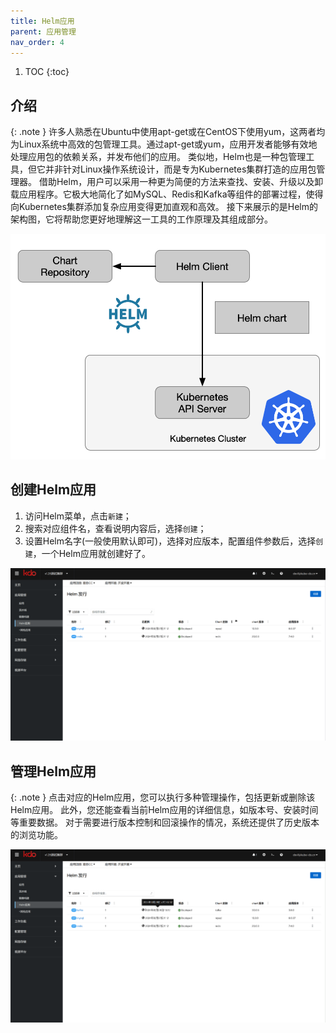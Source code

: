 ```yaml
---
title: Helm应用
parent: 应用管理
nav_order: 4
---
```


1. TOC
{:toc}

   
## 介绍

{: .note }
许多人熟悉在Ubuntu中使用apt-get或在CentOS下使用yum，这两者均为Linux系统中高效的包管理工具。通过apt-get或yum，应用开发者能够有效地处理应用包的依赖关系，并发布他们的应用。
类似地，Helm也是一种包管理工具，但它并非针对Linux操作系统设计，而是专为Kubernetes集群打造的应用包管理器。
借助Helm，用户可以采用一种更为简便的方法来查找、安装、升级以及卸载应用程序。它极大地简化了如MySQL、Redis和Kafka等组件的部署过程，使得向Kubernetes集群添加复杂应用变得更加直观和高效。
接下来展示的是Helm的架构图，它将帮助您更好地理解这一工具的工作原理及其组成部分。

![Helm 架构图](imgs/helm-chart.png)


## 创建Helm应用

1. 访问Helm菜单，点击`新建`；
2. 搜索对应组件名，查看说明内容后，选择`创建`；
3. 设置Helm名字(一般使用默认即可)，选择对应版本，配置组件参数后，选择`创建`，一个Helm应用就创建好了。

![](imgs/createHelm.gif)



## 管理Helm应用

{: .note }
点击对应的Helm应用，您可以执行多种管理操作，包括更新或删除该Helm应用。 此外，您还能查看当前Helm应用的详细信息，如版本号、安装时间等重要数据。
对于需要进行版本控制和回滚操作的情况，系统还提供了历史版本的浏览功能。

![](imgs/manageHelm.gif)
